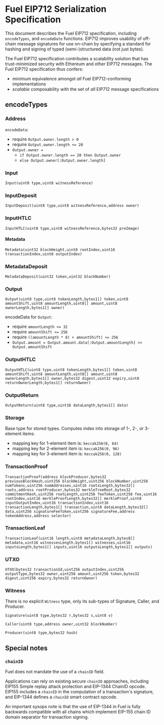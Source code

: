 # Fuel EIP712 Serialization Specification

This document describes the Fuel EIP712 specification, including `encodeTypes`, and `encodeDate` functions.
EIP712 improves usability of off-chain message signatures for use on-chain by specifying a standard for hashing and signing of typed (semi-)structured data (not just bytes).

The Fuel EIP712 specification contributes a scalability solution that has trust-minimized security with Ethereum and other EIP712 messages.
The Fuel EIP712 specification thus confers:

 * _minimum_ equivalence amongst _all_ Fuel EIP712-conforming implementations
 * _scalable_ composability with the set of _all_ EIP712 message specifications

## encodeTypes

### Address

`encodeData`:

* require `Output.owner.length > 0`
* require `Output.owner.length <= 20`
* `Output.owner =`
  * `if Output.owner.length == 20 then Output.owner`
  * `else Output.owner[:Output.owner.length]`

### Input

`Input(uint8 type,uint8 witnessReference)`

### InputDeposit

`InputDeposit(uint8 type,uint8 witnessReference,address owner)`

### InputHTLC

`InputHTLC(uint8 type,uint8 witnessReference,bytes32 preImage)`

#### Metadata

`Metadata(uint32 blockHeight,uint8 rootIndex,uint16 transactionIndex,uint8 outputIndex)`

### MetadataDeposit

`MetadataDeposit(uint32 token,uint32 blockNumber)`

### Output

`Output(uint8 type,uint8 tokenLength,bytes1[] token,uint8 amountShift,uint8 amountLength,uint8[] amount,uint8 ownerLength,bytes1[] owner)`

encodeData for `Output`:

* require `amountLength <= 32`
* require `amountShift <= 256`
* require `((amountLength * 8) + amountShift) <= 256`
* `Output.amount = Output.amount.data[:Output.amountLength] << Output.amountShift`

### OutputHTLC

`OutputHTLC(uint8 type,uint8 tokenLength,bytes1[] token,uint8 amountShift,uint8 amountLength,uint8[] amount,uint8 ownerLength,bytes1[] owner,bytes32 digest,uint32 expiry,uint8 returnOwnerLength,bytes1[] returnOwner)`

### OutputReturn

`OutputReturn(uint8 type,uint16 dataLength,bytes1[] data)`

### Storage

Base type for stored types. Computes index into storage of 1-, 2-, or 3-element items:

* mapping key for 1-element item is: `keccak256(0, 64)`
* mapping key for 2-element item is: `keccak256(0, 96)`
* mapping key for 3-element item is: `keccak256(0, 128)`

### TransactionProof

`TransactionProof(address blockProducer,bytes32 previousBlockHash,uint256 blockHeight,uint256 blockNumber,uint256 numTokens,uint256 numAddresses,uint16 rootsLength,bytes32[] roots,address rootProducer,bytes32 merkleTreeRoot,bytes32 commitmentHash,uint256 rootLength,uint256 feeToken,uint256 fee,uint16 rootIndex,uint16 merkleProofLength,bytes32[] merkleProof,uint8 inputOutputIndex,uint16 transactionIndex,uint16 transactionLength,bytes1[] transaction,uint8 dataLength,bytes32[] data,uint256 signatureFeeToken,uint256 signatureFee,address tokenAddress,address selector)`

### TransactionLeaf

`TransactionLeaf(uint16 length,uint8 metadataLength,bytes8[] metadata,uint16 witnessesLength,bytes1[] witnesses,uint16 inputsLength,bytes1[] inputs,uint16 outputsLength,bytes1[] outputs)`

### UTXO

`UTXO(bytes32 transactionId,uint256 outputIndex,uint256 outputType,bytes32 owner,uint256 amount,uint256 token,bytes32 digest,uint256 expiry,bytes32 returnOwner)`

### Witness

There is no explicit `Witness` type, only its sub-types of Signature, Caller, and  Producer.

`Signature(uint8 type,bytes32 r,bytes32 s,uint8 v)`

`Caller(uint8 type,address owner,uint32 blockNumber)`

`Producer(uint8 type,bytes32 hash)`

## Special notes

### `chainID`

Fuel does not mandate the use of a `chainID` field.

Applications can rely on existing secure `chainID` approaches, including EIP155 Simple replay attack protection and EIP-1344 ChainID opcode. EIP155 includes a `chainID` in the computation of a transaction's signature, and EIP-1344 defines a `chainID` smart contract opcode. 
 
 An important sysops note is that the use of EIP-1344 in Fuel is fully backwards compatible with all chains which implement EIP-155 chain ID domain separator for transaction signing.  